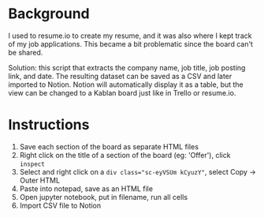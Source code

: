 # Background

I used to resume.io to create my resume, and it was also where I kept track of my job applications. This became a bit problematic since the board can't be shared.

Solution: this script that extracts the company name, job title, job posting link, and date. The resulting dataset can be saved as a CSV and later imported to Notion. Notion will automatically display it as a table, but the view can be changed to a Kablan board just like in Trello or resume.io.

# Instructions

1. Save each section of the board as separate HTML files
  1. Right click on the title of a section of the board (eg: 'Offer'), click `inspect`
  2. Select and right click on a `div class="sc-eyVSUm kCyuzY"`, select Copy -> Outer HTML
  3. Paste into notepad, save as an HTML file
2. Open jupyter notebook, put in filename, run all cells
3. Import CSV file to Notion

